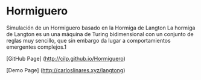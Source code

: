 # Hormiguero
Simulación de un Hormiguero basado en la Hormiga de Langton
La hormiga de Langton es un una máquina de Turing bidimensional con un conjunto de reglas muy sencillo, que sin embargo da lugar a comportamientos emergentes complejos.1

[GitHub Page] (http://cilp.github.io/Hormiguero)

[Demo Page] (http://carloslinares.xyz/langtong)

